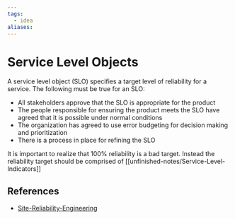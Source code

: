 ```yaml
---
tags:
  - idea
aliases:
---
```


# Service Level Objects

A service level object (SLO) specifies a target level of reliability for a service. The following must be true for an SLO:

- All stakeholders approve that the SLO is appropriate for the product
- The people responsible for ensuring the product meets the SLO have agreed that it is possible under normal conditions
- The organization has agreed to use error budgeting for decision making and prioritization
- There is a process in place for refining the SLO

It is important to realize that 100% reliability is a bad target. Instead the reliability target should be comprised of [[unfinished-notes/Service-Level-Indicators]]

## References

- [Site-Reliability-Engineering](Site-Reliability-Engineering.md)
